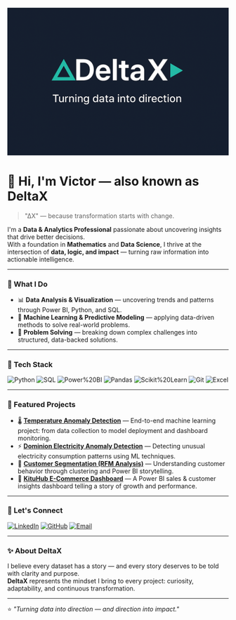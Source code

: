 <!-- Banner -->
<p align="center">
  <img src="banner.png" alt="DeltaX Banner" width="800"/>
</p>

# 👋 Hi, I'm Victor — also known as **DeltaX**

> "ΔX" — because transformation starts with change.

I'm a **Data & Analytics Professional** passionate about uncovering insights that drive better decisions.  
With a foundation in **Mathematics** and **Data Science**, I thrive at the intersection of **data, logic, and impact** — turning raw information into actionable intelligence.

---

### 🧠 What I Do
- 📊 **Data Analysis & Visualization** — uncovering trends and patterns through Power BI, Python, and SQL.  
- 🤖 **Machine Learning & Predictive Modeling** — applying data-driven methods to solve real-world problems.  
- 🧩 **Problem Solving** — breaking down complex challenges into structured, data-backed solutions.

---

### 🧰 Tech Stack
![Python](https://img.shields.io/badge/Python-3776AB?logo=python&logoColor=white)
![SQL](https://img.shields.io/badge/SQL-003B57?logo=postgresql&logoColor=white)
![Power%20BI](https://img.shields.io/badge/Power%20BI-F2C811?logo=powerbi&logoColor=black)
![Pandas](https://img.shields.io/badge/Pandas-150458?logo=pandas&logoColor=white)
![Scikit%20Learn](https://img.shields.io/badge/scikit--learn-F7931E?logo=scikitlearn&logoColor=white)
![Git](https://img.shields.io/badge/Git-F05032?logo=git&logoColor=white)
![Excel](https://img.shields.io/badge/Excel-217346?logo=microsoft-excel&logoColor=white)

---

### 🚀 Featured Projects
- 🌡️ **[Temperature Anomaly Detection]([https://github.com/Victorkiosh/temperature-anomaly-detection](https://github.com/Victorkiosh/temperature_anomaly_detection))** — End-to-end machine learning project: from data collection to model deployment and dashboard monitoring.  
- ⚡ **[Dominion Electricity Anomaly Detection](https://github.com/Victorkiosh/dominion-electricity-anomaly-detection)** — Detecting unusual electricity consumption patterns using ML techniques.  
- 🧩 **[Customer Segmentation (RFM Analysis)](https://github.com/Victorkiosh/customer-segmentation-rfm-powerbi)** — Understanding customer behavior through clustering and Power BI storytelling.
- 🛒 **[KituHub E-Commerce Dashboard](https://github.com/Victorkiosh/kituhub-powerbi)** — A Power BI sales & customer insights dashboard telling a story of growth and performance.  

---

### 💬 Let's Connect
[![LinkedIn](https://img.shields.io/badge/LinkedIn-0A66C2?logo=linkedin&logoColor=white)](https://www.linkedin.com/in/mutuavictor)
[![GitHub](https://img.shields.io/badge/GitHub-181717?logo=github&logoColor=white)](https://github.com/Victorkiosh)
[![Email](https://img.shields.io/badge/Email-victorkiosh%40gmail.com-red)](mailto:kiokovictor78@gmail.com)

---

### ✨ About DeltaX
I believe every dataset has a story — and every story deserves to be told with clarity and purpose.  
**DeltaX** represents the mindset I bring to every project: curiosity, adaptability, and continuous transformation.

---

⭐ *"Turning data into direction — and direction into impact."*
